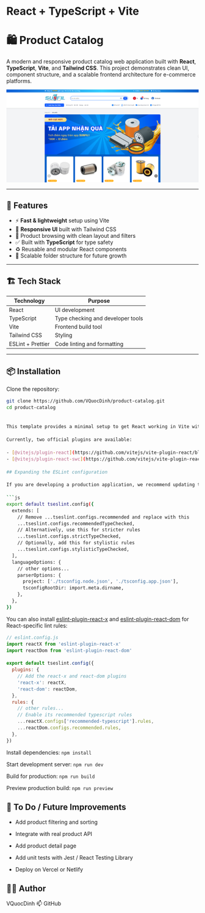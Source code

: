 # React + TypeScript + Vite

# 🛍️ Product Catalog

A modern and responsive product catalog web application built with **React**, **TypeScript**, **Vite**, and **Tailwind CSS**. This project demonstrates clean UI, component structure, and a scalable frontend architecture for e-commerce platforms.

![Product Catalog Screenshot](./public/screenshot.png)

---

## 🚀 Features

- ⚡ **Fast & lightweight** setup using Vite
- 🎨 **Responsive UI** built with Tailwind CSS
- 🔎 Product browsing with clean layout and filters
- ✅ Built with **TypeScript** for type safety
- ♻️ Reusable and modular React components
- 🧱 Scalable folder structure for future growth

---

## 🏗️ Tech Stack

| Technology     | Purpose                          |
|----------------|----------------------------------|
| React          | UI development                   |
| TypeScript     | Type checking and developer tools|
| Vite           | Frontend build tool              |
| Tailwind CSS   | Styling                          |
| ESLint + Prettier | Code linting and formatting    |

---

## 📦 Installation

Clone the repository:

```bash
git clone https://github.com/VQuocDinh/product-catalog.git
cd product-catalog


This template provides a minimal setup to get React working in Vite with HMR and some ESLint rules.

Currently, two official plugins are available:

- [@vitejs/plugin-react](https://github.com/vitejs/vite-plugin-react/blob/main/packages/plugin-react) uses [Babel](https://babeljs.io/) for Fast Refresh
- [@vitejs/plugin-react-swc](https://github.com/vitejs/vite-plugin-react/blob/main/packages/plugin-react-swc) uses [SWC](https://swc.rs/) for Fast Refresh

## Expanding the ESLint configuration

If you are developing a production application, we recommend updating the configuration to enable type-aware lint rules:

```js
export default tseslint.config({
  extends: [
    // Remove ...tseslint.configs.recommended and replace with this
    ...tseslint.configs.recommendedTypeChecked,
    // Alternatively, use this for stricter rules
    ...tseslint.configs.strictTypeChecked,
    // Optionally, add this for stylistic rules
    ...tseslint.configs.stylisticTypeChecked,
  ],
  languageOptions: {
    // other options...
    parserOptions: {
      project: ['./tsconfig.node.json', './tsconfig.app.json'],
      tsconfigRootDir: import.meta.dirname,
    },
  },
})
```

You can also install [eslint-plugin-react-x](https://github.com/Rel1cx/eslint-react/tree/main/packages/plugins/eslint-plugin-react-x) and [eslint-plugin-react-dom](https://github.com/Rel1cx/eslint-react/tree/main/packages/plugins/eslint-plugin-react-dom) for React-specific lint rules:

```js
// eslint.config.js
import reactX from 'eslint-plugin-react-x'
import reactDom from 'eslint-plugin-react-dom'

export default tseslint.config({
  plugins: {
    // Add the react-x and react-dom plugins
    'react-x': reactX,
    'react-dom': reactDom,
  },
  rules: {
    // other rules...
    // Enable its recommended typescript rules
    ...reactX.configs['recommended-typescript'].rules,
    ...reactDom.configs.recommended.rules,
  },
})
```
Install dependencies:
```npm install```

Start development server:
```npm run dev```

Build for production:
```npm run build```

Preview production build:
```npm run preview```

## 🧪 To Do / Future Improvements
- Add product filtering and sorting

- Integrate with real product API

- Add product detail page

- Add unit tests with Jest / React Testing Library

- Deploy on Vercel or Netlify

## 👨‍💻 Author
VQuocDinh
📫 GitHub



